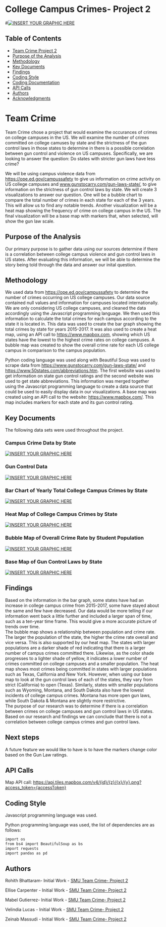 # College Campus Crimes- Project 2
#[![INSERT YOUR GRAPHIC HERE](https://www.greatschools.org/gk/wp-content/uploads/2012/12/How-can-we-stop-school-violence.jpg)]()


<!-- TABLE OF CONTENTS -->
## Table of Contents

* [Team Crime Project 2](#team-crime-project2)
* [Purpose of the Analysis](#purpose-of-the-analysis)
* [Methodology](#methodology)
* [Key Documents](#key-documents)
* [Findings](#findings)
* [Coding Style](#coding-style)
* [Coding Documentation](#coding-documentation)
* [API Calls](#API-calls)
* [Authors](#authors)
* [Acknowledgments](#acknowledgments)


# Team Crime

Team Crime chose a project that would examine the occurances of crimes on college campuses in the US.  We will examine the number of crimes committed on college camuses by state and the strictness of the gun control laws in those states to determine in there is a possible correlation between gun control and violence on US campuses.  Specifically, we are looking to answer the question: Do states with stricter gun laws have less crime?  

We will be using campus violence data from https://ope.ed.gov/campussafety to give us information on crime activity on US college campuses and www.gunstocarry.com/gun-laws-state/, to give information on the strictness of gun control laws by state. We will create 3 visualizations to answer our question.   One will be a bubble chart to compare the total number of crimes in each state for each of the 3 years.  This will allow us to find any notable trends.  Another visualization will be a heat map showing the frequency of crime on college campus in the US.  The final visualization will be a base map with markers that, when selected, will show the gun law scale.  


## Purpose of the Analysis

Our primary purpose is to gather data using our sources determine if there is a correlation between college campus violence and gun control laws in US states.   After evaluating this information, we will be able to determine the story being told through the data and answer our inital question.


## Methodology

We used data from https://ope.ed.gov/campussafety to determine the number of crimes occurring on US college campuses.  Our data source contained null values and information for campuses located internationally.  We are only considering US college campuses, and cleaned the data accordingly using the Javascript programming language.  We then used this information to calculate the total crimes for each campus according to the state it is located in. This data was used to create the bar graph showing the total crimes by state for years 2015-2017.  It was also used to create a heat map, using an API call to https://www.mapbox.com, showing which US states have the lowest to the highest crime rates on college campuses.  A bubble map was created to show the overall crime rate for each US college campus in comparison to the campus population. 

Python coding language was used along with Beautiful Soup was used to scrape data from https://www.gunstocarry.com/gun-laws-state/ and https://www.50states.com/abbreviations.htm.  The first website was used to get information on state gun control ratings and the second website was used to get state abbreviations.  This information was merged together using the Javascript programming language to create a data source that could be used to easily display data in our visualizations.  A base map was created using an API call to the website: https://www.mapbox.com/.  This map includes markers for each state and its gun control rating.



## Key Documents

The following data sets were used throughout the project.

### Campus Crime Data by State
[![INSERT YOUR GRAPHIC HERE](https://github.com/chele0630/Project2_campusCrime/blob/master/Project2_Updated/static/img/crimeDataSum.png)]()

### Gun Control Data
[![INSERT YOUR GRAPHIC HERE](https://)]()


### Bar Chart of Yearly Total College Campus Crimes by State
[![INSERT YOUR GRAPHIC HERE](https://github.com/chele0630/Project2_campusCrime/blob/master/Project2_Updated/static/img/barGraph.png)]()



### Heat Map of College Campus Crimes by State
[![INSERT YOUR GRAPHIC HERE](https://github.com/chele0630/Project2_campusCrime/blob/master/Project2_Updated/static/img/heatMap.png)]()



### Bubble Map of Overall Crime Rate by Student Population
[![INSERT YOUR GRAPHIC HERE](https://github.com/chele0630/Project2_campusCrime/blob/master/Project2_Updated/static/img/bubbleMap.png)]()



### Base Map of Gun Control Laws by State
[![INSERT YOUR GRAPHIC HERE](https://github.com/chele0630/Project2_campusCrime/blob/master/Project2_Updated/static/img/baseMap.png)]()




## Findings

Based on the information in the bar graph, some states have had an increase in college campus crime from 2015-2017, some have stayed about the same and few have decreased.  Our data would be more telling if our information went back a little further and included a larger span of time, such as a ten-year time frame.  This would give a more accurate picture of trends over time.  
The bubble map shows a relationship between population and crime rate.  The larger the population of the state, the higher the crime rate overall and vice versa.  This is also supported by our heat map.  The states with larger populations are a darker shade of red indicating that there is a larger number of campus crimes committed there.  Likewise, as the color shade progresses to a lighter shade of yellow, it indicates a lower number of crimes committed on college campuses and a smaller population.
The heat map shows most crimes being committed in states with larger populations such as Texas, California and New York.  However, when using our base map to look at the gun control laws of each of the states, they vary from strict (California) to open (Texas).  Similarly, states with smaller populations such as Wyoming, Montana, and South Dakota also have the lowest incidents of college campus crimes.  Montana has more open gun laws, while South Dakota & Montana are slightly more restrictive.  
The purpose of our research was to determine if there is a correlation between crimes on college campuses and gun control laws in US states.  Based on our research and findings we can conclude that there is not a correlation between college campus crimes and gun control laws.

## Next steps

A future feature we would like to have is to have the markers change color based on the Gun Law ratings.

## API Calls

Map API call: https://api.tiles.mapbox.com/v4/{id}/{z}/{x}/{y}.png?access_token={accessToken}


## Coding Style

Javascript programming language was used.

Python programming language was used, the list of dependencies are as follows:

```sh
import os
from bs4 import BeautifulSoup as bs
import requests
import pandas as pd

```


## Authors

Rohith Bhattaram- Initial Work - [SMU Team Crime- Project 2](https://github.com/rohithbhattaram)

Ellise Carpenter - Initial Work - [SMU Team Crime- Project 2](https://github.com/ellisec)

Mabel Gutierrez- Initial Work - [SMU Team Crime- Project 2](https://github.com/mabel912)

Velindia Lucas - Initial Work - [SMU Team Crime- Project 2](https://github.com/chele0630)

Zeinab Massudi - Initial Work - [SMU Team Crime- Project 2](https://github.com/Massudi09)
